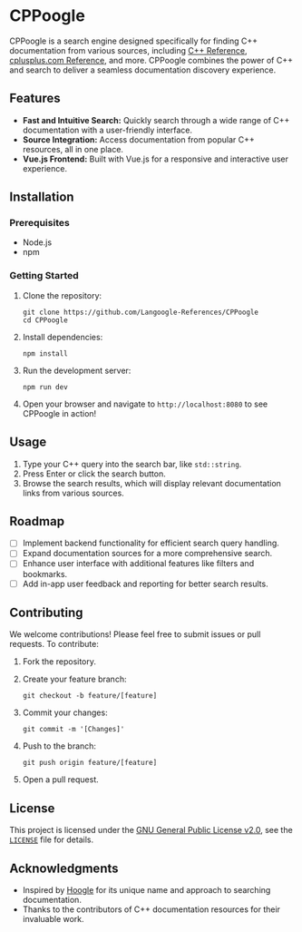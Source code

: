 # CPPoogle

CPPoogle is a search engine designed specifically for finding C++ documentation from various sources, including [C++ Reference](https://cppreference.com), [cplusplus.com Reference](https://cplusplus.com/reference), and more. CPPoogle combines the power of C++ and search to deliver a seamless documentation discovery experience.

## Features

- **Fast and Intuitive Search:** Quickly search through a wide range of C++ documentation with a user-friendly interface.
- **Source Integration:** Access documentation from popular C++ resources, all in one place.
- **Vue.js Frontend:** Built with Vue.js for a responsive and interactive user experience.

## Installation

### Prerequisites

- Node.js
- npm

### Getting Started

1. Clone the repository:

   ```
   git clone https://github.com/Langoogle-References/CPPoogle
   cd CPPoogle
   ```

2. Install dependencies:

   ```
   npm install
   ```

3. Run the development server:

   ```
   npm run dev
   ```

4. Open your browser and navigate to `http://localhost:8080` to see CPPoogle in action!

## Usage

1. Type your C++ query into the search bar, like `std::string`.
2. Press Enter or click the search button.
3. Browse the search results, which will display relevant documentation links from various sources.

## Roadmap

- [ ] Implement backend functionality for efficient search query handling.
- [ ] Expand documentation sources for a more comprehensive search.
- [ ] Enhance user interface with additional features like filters and bookmarks.
- [ ] Add in-app user feedback and reporting for better search results.

## Contributing

We welcome contributions! Please feel free to submit issues or pull requests. To contribute:

1. Fork the repository.
2. Create your feature branch:

   ```
   git checkout -b feature/[feature]
   ```

3. Commit your changes:

   ```
   git commit -m '[Changes]'
   ```

4. Push to the branch:

   ```
   git push origin feature/[feature]
   ```

5. Open a pull request.

## License

This project is licensed under the [GNU General Public License v2.0](https://www.gnu.org/licenses/old-licenses/gpl-2.0.html#SEC1), see the [`LICENSE`](LICENSE) file for details.

## Acknowledgments

- Inspired by [Hoogle](https://hoogle.haskell.org/) for its unique name and approach to searching documentation.
- Thanks to the contributors of C++ documentation resources for their invaluable work.
